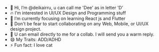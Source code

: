 - 👋 Hi, I’m @deikairru, u can call me 'Dee' as in letter 'D'
- 🔥 I’m interested in UI/UX Design and Programming stuff
- 🌱 I’m currently focusing on learning React js and Flutter
- 💞️ Don't be fear to start collaborating on any Web, Mobile, or UI/UX design project.
- 🥰 U can email directly to me for a collab. I will send you a warm reply.
- 😄 My Traits: ADD/ADHD
- ⚡ Fun fact: I love cat

<!---
deikairru/deikairru is a ✨ special ✨ repository because its `README.md` (this file) appears on your GitHub profile.
You can click the Preview link to take a look at your changes.
--->
